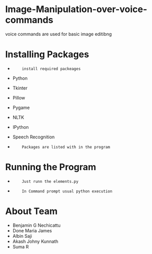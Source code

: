 # Image-Manipulation-over-voice-commands
voice commands are used for basic image editibng

# Installing Packages
-         install required packeages
- Python
- Tkinter
- Pillow
- Pygame
- NLTK
- IPython
- Speech Recognition

-         Packages are listed with in the program


# Running the Program
-         Just runn the elements.py
-         In Command prompt usual python execution

# About Team
- Benjamin G Nechicattu
- Done Maria James
- Albin Saji
- Akash Johny Kunnath
- Suma R
